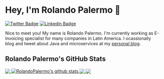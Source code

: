 # Hey, I'm Rolando Palermo 👋

[![Twitter Badge](https://img.shields.io/badge/-@RolandoPalermo-1ca0f1?style=flat-square&labelColor=1ca0f1&logo=twitter&logoColor=white&link=https://twitter.com/rolandopalermo)](https://twitter.com/rolandopalermo) 
[![Linkedin Badge](https://img.shields.io/badge/-RolandoPalermo-blue?style=flat-square&logo=Linkedin&logoColor=white&link=https://www.linkedin.com/in/rolandopalermo/)](https://www.linkedin.com/in/rolandopalermo/)

Nice to meet you! My name is Rolando Palermo. I'm currently working as E-Invoicing specialist for many companies in Latin America. I ocassionally blog and tweet about Java and microservices at my [personal blog](http://blog.rolandopalermo.com/).

## Rolando Palermo's GitHub Stats
<a href="https://github.com/rolandopalermo/github-readme-stats">
  <img align="center" src="https://github-readme-stats.anuraghazra1.vercel.app/api/top-langs/?username=rolandopalermo&theme=radical&hide=glsl,python" />
</a>
<a href="https://github.com/rolandopalermo/github-readme-stats">
  <img align="center" src="https://github-readme-stats.anuraghazra1.vercel.app/api?username=rolandopalermo&show_icons=true&theme=radical&line_height=27" alt="RolandoPalermo's github stats" />
</a>

<a href="https://github.com/rolandopalermo/github-readme-stats">
  <img align="center" src="https://github-readme-stats.anuraghazra1.vercel.app/api/pin/?username=rolandopalermo&repo=github-readme-stats&theme=radical" />
</a>    
<a href="https://github.com/rolandopalermo/rolandopalermo.github.io">
  <img align="center" src="https://github-readme-stats.anuraghazra1.vercel.app/api/pin/?username=rolandopalermo&repo=rolandopalermo.github.io&theme=radical" />
</a>